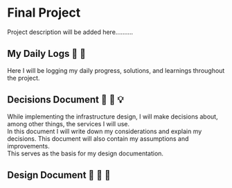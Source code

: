 # Final Project
Project description will be added here..........

## My Daily Logs 📓 📅
Here I will be logging my daily progress, solutions, and learnings throughout the project.

## Decisions Document 📗 💭 💡
While implementing the infrastructure design, I will make decisions about, among other things, the services I will use.   
In this document I will write down my considerations and explain my decisions. This document will also contain my assumptions and improvements.  
This serves as the basis for my design documentation.

## Design Document 📘 👷 🔨